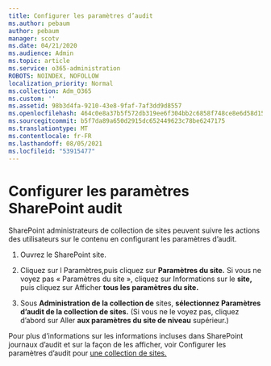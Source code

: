 ```yaml
---
title: Configurer les paramètres d’audit
ms.author: pebaum
author: pebaum
manager: scotv
ms.date: 04/21/2020
ms.audience: Admin
ms.topic: article
ms.service: o365-administration
ROBOTS: NOINDEX, NOFOLLOW
localization_priority: Normal
ms.collection: Adm_O365
ms.custom: ''
ms.assetid: 98b3d4fa-9210-43e8-9faf-7af3dd9d8557
ms.openlocfilehash: 464c0e8a37b5f572db319ee6f304bb2c6858f748ce8e6d58d155e458ce8517a1
ms.sourcegitcommit: b5f7da89a650d2915dc652449623c78be6247175
ms.translationtype: MT
ms.contentlocale: fr-FR
ms.lasthandoff: 08/05/2021
ms.locfileid: "53915477"
---
```

# <a name="configure-sharepoint-audit-settings"></a>Configurer les paramètres SharePoint audit

SharePoint administrateurs de collection de sites peuvent suivre les actions des utilisateurs sur le contenu en configurant les paramètres d’audit.
  
1. Ouvrez le SharePoint site.
    
2. Cliquez sur l Paramètres,puis cliquez sur **Paramètres du site.** Si vous ne voyez pas « Paramètres du site », cliquez sur Informations sur le **site,** puis cliquez sur Afficher **tous les paramètres du site.**
    
3. Sous **Administration de la collection de** sites, **sélectionnez Paramètres d’audit de la collection de sites.** (Si vous ne le voyez pas, cliquez d’abord sur Aller **aux paramètres du site de niveau** supérieur.) 
    
Pour plus d’informations sur les informations incluses dans SharePoint journaux d’audit et sur la façon de les afficher, voir Configurer les paramètres d’audit pour [une collection de sites.](https://go.microsoft.com/fwlink/?linkid=404050)
  

